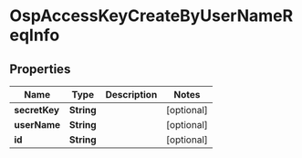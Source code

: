 # OspAccessKeyCreateByUserNameReqInfo

## Properties
Name | Type | Description | Notes
------------ | ------------- | ------------- | -------------
**secretKey** | **String** |  |  [optional]
**userName** | **String** |  |  [optional]
**id** | **String** |  |  [optional]
